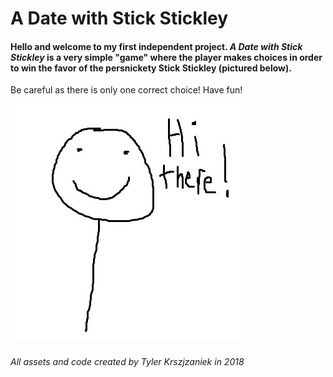 # A Date with Stick Stickley

#### Hello and welcome to my first independent project. *A Date with Stick Stickley* is a very simple "game" where the player makes choices in order to win the favor of the persnickety Stick Stickley (pictured below).

Be careful as there is only one correct choice! Have fun!

![Stick Stickley!](/Assets/stick.jpg)

###### All assets and code created by Tyler Krszjzaniek in 2018
